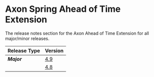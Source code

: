 # Axon Spring Ahead of Time Extension

The release notes section for the Axon Ahead of Time Extension for all major/minor releases.

| Release Type | Version                                           |
|:-------------|:--------------------------------------------------|
| _**Major**_  | [4.9](rn-spring-aot-major-releases.md#release-49) |
|              | [4.8](rn-spring-aot-major-releases.md#release-48) |

